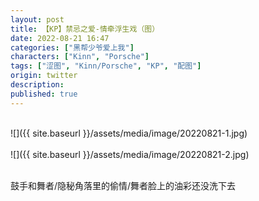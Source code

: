 ```yaml
---
layout: post
title: 【KP】禁忌之爱-情牵浮生戏（图）
date: 2022-08-21 16:47
categories: ["黑帮少爷爱上我"]
characters: ["Kinn", "Porsche"]
tags: ["涩图", "Kinn/Porsche", "KP", "配图"]
origin: twitter
description: 
published: true
---
```


<br>
![]({{ site.baseurl }}/assets/media/image/20220821-1.jpg)
<br><br>
![]({{ site.baseurl }}/assets/media/image/20220821-2.jpg)
<br><br>

鼓手和舞者/隐秘角落里的偷情/舞者脸上的油彩还没洗下去

